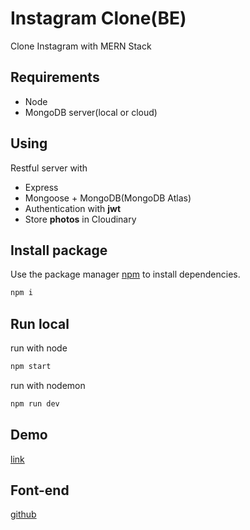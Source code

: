 # Instagram Clone(BE)

Clone Instagram with MERN Stack

## Requirements

- Node
- MongoDB server(local or cloud)

## Using

Restful server with

 - Express
 - Mongoose + MongoDB(MongoDB Atlas)
 - Authentication with **jwt**
 - Store **photos** in Cloudinary


## Install package

Use the package manager [npm](https://www.npmjs.com/) to install dependencies.

``` cmd
npm i
```

## Run local

run with node

``` cmd
npm start
```

run with nodemon

``` cmd
npm run dev
```

## Demo

[link](https://instagram-app-clone.herokuapp.com/api/v1)

## Font-end

[github](https://github.com/anhhungcusa/instagram-clone-app)
